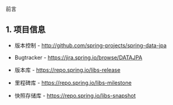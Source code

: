 前言

## 1. 项目信息

- 版本控制 - http://github.com/spring-projects/spring-data-jpa

- Bugtracker - https://jira.spring.io/browse/DATAJPA

- 版本库 - https://repo.spring.io/libs-release

- 里程碑库 - https://repo.spring.io/libs-milestone

- 快照存储库 - https://repo.spring.io/libs-snapshot



